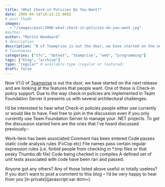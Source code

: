 ```yaml
---
title: "What Check-in Policies Do You Want?"
date: 2006-04-18T18:22:22.000Z
# post thumb
images:
  - "/images/post/2006-what-check-in-policies-do-you-want.jpg"
#author
author: "Martin Woodward"
# description
description: "0 of Teamprise is out the door, we have started on the next release and are looking at the features that people want."
# Taxonomies
categories: ["tfs", "dotnet", "teamprise", "web", "programming"]
tags: ["blog", "archive"]
type: "regular" # available type (regular or featured)
draft: false
---
```

Now V1.0 of [Teamprise](http://www.teamprise.com/) is out the door, we have started on the next release and are looking at the features that people want.  One of these is Check-in policy support.  Due to the way check-in policies are implemented in Team Foundation Server it presents us with several architectural challenges.

I’d be interested to hear what Check-in policies people either use currently or would like to have.  Feel free to join in the discussion even if you only currently use Team Foundation Server to manage your .NET projects.  To get the discussion started here are the ones that I’ve heard discussed previously:-

Work-Item has been associated
Comment has been entered
Code passes static code analysis rules (FxCop etc)
File names pass certain regular expression rules (i.e. forbid people from checking in *.tmp files or that pesky Thumbs.db file)
Code being checked in compiles
A defined set of unit tests associated with code have been ran and passed.

Anyone got any others?  Any of those listed above useful or totally useless?  If you don’t want to post a comment to this blog – I’d be very happy to hear from you [in private](javascript:var dom=).